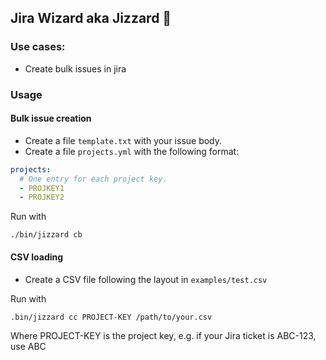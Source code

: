 ## Jira Wizard aka Jizzard 👑

### Use cases:

- Create bulk issues in jira

### Usage

#### Bulk issue creation

- Create a file `template.txt` with your issue body.
- Create a file `projects.yml` with the following format:

```yml
projects:
  # One entry for each project key.
  - PROJKEY1
  - PROJKEY2  
```

Run with

```./bin/jizzard cb```

#### CSV loading

- Create a CSV file following the layout in `examples/test.csv`

Run with

```.bin/jizzard cc PROJECT-KEY /path/to/your.csv```

Where PROJECT-KEY is the project key, e.g. if your Jira ticket is ABC-123, use ABC
